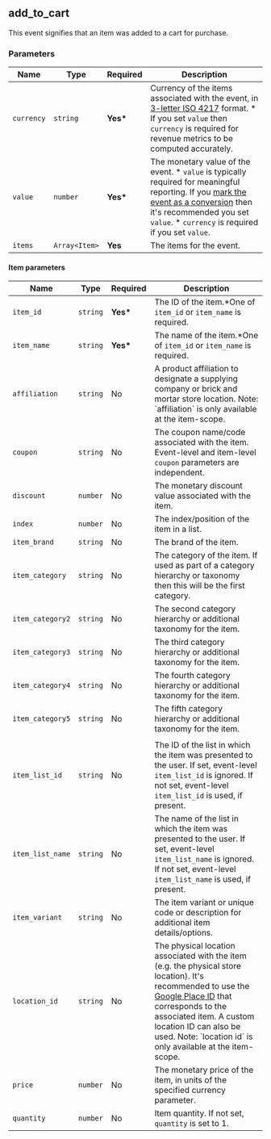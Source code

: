 <!-- order:3 -->
## add_to_cart

This event signifies that an item was added to a cart for purchase.

### Parameters

| Name       | Type          | Required  |  Description                                                                                                                                                                                                                                                                   |
| ---------- | ------------- | --------- |  ----------------------------------------------------------------------------------------------------------------------------------------------------------------------------------------------------------------------------------------------------------------------------- |
| `currency` | `string`      | **Yes\*** |  Currency of the items associated with the event, in [3-letter ISO 4217](https://en.wikipedia.org/wiki/ISO_4217#Active_codes) format. \* If you set `value` then `currency` is required for revenue metrics to be computed accurately.                                         |
| `value`    | `number`      | **Yes\*** |  The monetary value of the event. \* `value` is typically required for meaningful reporting. If you [mark the event as a conversion](https://support.google.com/analytics/answer/9267568) then it's recommended you set `value`. \* `currency` is required if you set `value`. |
| `items`    | `Array<Item>` | **Yes**   |  The items for the event.                                                                                                                                                                                                                                                      |

#### Item parameters

| Name             | Type     | Required  |  Description                                                                                                                                                                                                                                                                                                                  |
| ---------------- | -------- | --------- |  ---------------------------------------------------------------------------------------------------------------------------------------------------------------------------------------------------------------------------------------------------------------------------------------------------------------------------- |
| `item_id`        | `string` | **Yes\*** |  The ID of the item.\*One of `item_id` or `item_name` is required.                                                                                                                                                                                                                                                            |
| `item_name`      | `string` | **Yes\*** |  The name of the item.\*One of `item_id` or `item_name` is required.                                                                                                                                                                                                                                                          |
| `affiliation`    | `string` | No        |  A product affiliation to designate a supplying company or brick and mortar store location. Note: \`affiliation\` is only available at the item-scope.                                                                                                                                                                        |
| `coupon`         | `string` | No        |  The coupon name/code associated with the item. Event-level and item-level `coupon` parameters are independent.                                                                                                                                                                                                               |
| `discount`       | `number` | No        |  The monetary discount value associated with the item.                                                                                                                                                                                                                                                                        |
| `index`          | `number` | No        |  The index/position of the item in a list.                                                                                                                                                                                                                                                                                    |
| `item_brand`     | `string` | No        |  The brand of the item.                                                                                                                                                                                                                                                                                                       |
| `item_category`  | `string` | No        |  The category of the item. If used as part of a category hierarchy or taxonomy then this will be the first category.                                                                                                                                                                                                          |
| `item_category2` | `string` | No        |  The second category hierarchy or additional taxonomy for the item.                                                                                                                                                                                                                                                           |
| `item_category3` | `string` | No        |  The third category hierarchy or additional taxonomy for the item.                                                                                                                                                                                                                                                            |
| `item_category4` | `string` | No        |  The fourth category hierarchy or additional taxonomy for the item.                                                                                                                                                                                                                                                           |
| `item_category5` | `string` | No        |  The fifth category hierarchy or additional taxonomy for the item.                                                                                                                                                                                                                                                            |
|                  |          |           |                                                                                                                                                                                                                                                                                                                               |
| `item_list_id`   | `string` | No        |  The ID of the list in which the item was presented to the user. If set, event-level `item_list_id` is ignored. If not set, event-level `item_list_id` is used, if present.                                                                                                                                                   |
| `item_list_name` | `string` | No        |  The name of the list in which the item was presented to the user. If set, event-level `item_list_name` is ignored. If not set, event-level `item_list_name` is used, if present.                                                                                                                                             |
| `item_variant`   | `string` | No        |  The item variant or unique code or description for additional item details/options.                                                                                                                                                                                                                                          |
| `location_id`    | `string` | No        |  The physical location associated with the item (e.g. the physical store location). It's recommended to use the [Google Place ID](/maps/documentation/places/web-service/place-id) that corresponds to the associated item. A custom location ID can also be used. Note: \`location id\` is only available at the item-scope. |
| `price`          | `number` | No        |  The monetary price of the item, in units of the specified currency parameter.                                                                                                                                                                                                                                                |
| `quantity`       | `number` | No        |  Item quantity. If not set, `quantity` is set to 1.                                                                                                                                                                                                                                                                           |

